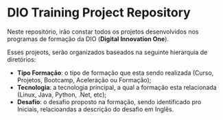 # DIO Training Project Repository

Neste repositório, irão constar todos os projetos desenvolvidos nos programas de formação da DIO (__Digital Innovation One__).

Esses projeots, serão organizados baseados na seguinte hierarquia de diretórios:
- __Tipo Formação__: o tipo de formação que esta sendo realizada (Curso, Projetos, Bootcamp, Aceleração ou Formação);
- __Tecnologia__: a tecnologia principal, a qual a formação esta relacionada (Linux, Java, Python, .Net, etc);
- __Desafio__: o desafio proposto na formação, sendo identificado pro Iniciais, relacioandas a descrição do desafio em Inglês.

